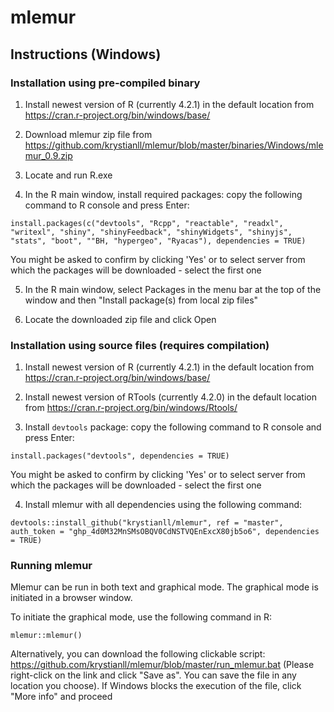 # mlemur
## Instructions (Windows)
### Installation using pre-compiled binary
1. Install newest version of R (currently 4.2.1) in the default location from https://cran.r-project.org/bin/windows/base/

2. Download mlemur zip file from https://github.com/krystianll/mlemur/blob/master/binaries/Windows/mlemur_0.9.zip

3. Locate and run R.exe

4. In the R main window, install required packages: copy the following command to R console and press Enter:
```
install.packages(c("devtools", "Rcpp", "reactable", "readxl", "writexl", "shiny", "shinyFeedback", "shinyWidgets", "shinyjs", "stats", "boot", ""BH, "hypergeo", "Ryacas"), dependencies = TRUE)
```
You might be asked to confirm by clicking 'Yes' or to select server from which the packages will be downloaded - select the first one

5. In the R main window, select Packages in the menu bar at the top of the window and then "Install package(s) from local zip files"

6. Locate the downloaded zip file and click Open

### Installation using source files (requires compilation)
1. Install newest version of R (currently 4.2.1) in the default location from https://cran.r-project.org/bin/windows/base/

2. Install newest version of RTools (currently 4.2.0) in the default location from https://cran.r-project.org/bin/windows/Rtools/

3. Install `devtools` package: copy the following command to R console and press Enter:
```
install.packages("devtools", dependencies = TRUE)
```
You might be asked to confirm by clicking 'Yes' or to select server from which the packages will be downloaded - select the first one

4. Install mlemur with all dependencies using the following command:
```
devtools::install_github("krystianll/mlemur", ref = "master", auth_token = "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", dependencies = TRUE)
```
### Running mlemur
Mlemur can be run in both text and graphical mode. The graphical mode is initiated in a browser window.

To initiate the graphical mode, use the following command in R:
```
mlemur::mlemur()
```
Alternatively, you can download the following clickable script: https://github.com/krystianll/mlemur/blob/master/run_mlemur.bat (Please right-click on the link and click "Save as". You can save the file in any location you choose). If Windows blocks the execution of the file, click "More info" and proceed
